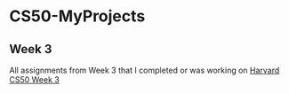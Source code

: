# CS50-MyProjects

## Week 3

All assignments from Week 3 that I completed or was working on [Harvard CS50 Week 3](https://cs50.harvard.edu/college/2019/spring/psets/3/) 
